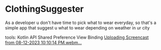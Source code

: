 # ClothingSuggester
As a developer u don't have time to pick what to wear everyday, so that's a simple app that suggest u what to wear depending on weather in ur city

tools:
Kotlin
API
Shared Preference
View Binding
[Uploading Screencast from 08-12-2023 10:10:14 PM.webm…]()
